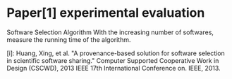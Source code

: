 Paper[1] experimental evaluation
======

Software Selection Algorithm
With the increasing number of softwares, measure the running time of the algorithm.

[i]: Huang, Xing, et al. "A provenance-based solution for software selection in scientific software sharing." Computer Supported Cooperative Work in Design (CSCWD), 2013 IEEE 17th International Conference on. IEEE, 2013.
